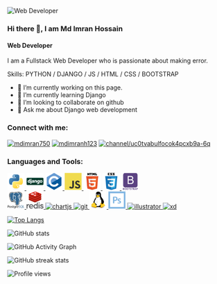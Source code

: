 ![Web Developer](https://scontent.fdac129-1.fna.fbcdn.net/v/t1.6435-9/76908107_991477401190601_4733420621550059520_n.jpg?_nc_cat=101&ccb=1-5&_nc_sid=e3f864&_nc_ohc=rNiHj9cyVdkAX8hANnX&_nc_ht=scontent.fdac129-1.fna&oh=0ddc9f69093296302aee0f56507f75a9&oe=61B0E34E)

### Hi there 👋, I am Md Imran Hossain
#### Web Developer

I am a Fullstack Web Developer who is passionate about making error.

Skills: PYTHON / DJANGO / JS / HTML / CSS / BOOTSTRAP

- 🔭 I’m currently working on this page. 
- 🌱 I’m currently learning Django 
- 👯 I’m looking to collaborate on github 
- 💬 Ask me about Django web development 

<h3 align="left">Connect with me:</h3>
<p align="left">
<a href="https://twitter.com/mdimran750" target="blank"><img align="center" src="https://raw.githubusercontent.com/rahuldkjain/github-profile-readme-generator/master/src/images/icons/Social/twitter.svg" alt="mdimran750" height="30" width="40" /></a>
<a href="https://fb.com/mdimranh123" target="blank"><img align="center" src="https://raw.githubusercontent.com/rahuldkjain/github-profile-readme-generator/master/src/images/icons/Social/facebook.svg" alt="mdimranh123" height="30" width="40" /></a>
<a href="https://www.youtube.com/c/channel/uc0tvabulfocok4pcxb9a-6q" target="blank"><img align="center" src="https://raw.githubusercontent.com/rahuldkjain/github-profile-readme-generator/master/src/images/icons/Social/youtube.svg" alt="channel/uc0tvabulfocok4pcxb9a-6q" height="30" width="40" /></a>
</p>

<h3 align="left">Languages and Tools:</h3>
<p align="left">
<a href="https://www.python.org" target="_blank"> <img src="https://raw.githubusercontent.com/devicons/devicon/master/icons/python/python-original.svg" alt="python" width="40" height="40"/> </a>
<a href="https://www.djangoproject.com/" target="_blank"> <img src="https://raw.githubusercontent.com/devicons/devicon/master/icons/django/django-original.svg" alt="django" width="40" height="40"/> </a>
</a> <a href="https://www.cprogramming.com/" target="_blank"> <img src="https://raw.githubusercontent.com/devicons/devicon/master/icons/c/c-original.svg" alt="c" width="40" height="40"/>
<a href="https://developer.mozilla.org/en-US/docs/Web/JavaScript" target="_blank"> <img src="https://raw.githubusercontent.com/devicons/devicon/master/icons/javascript/javascript-original.svg" alt="javascript" width="40" height="40"/> </a>
<a href="https://www.w3.org/html/" target="_blank"> <img src="https://raw.githubusercontent.com/devicons/devicon/master/icons/html5/html5-original-wordmark.svg" alt="html5" width="40" height="40"/> </a>
<a href="https://www.w3schools.com/css/" target="_blank"> <img src="https://raw.githubusercontent.com/devicons/devicon/master/icons/css3/css3-original-wordmark.svg" alt="css3" width="40" height="40"/> </a>
<img src="https://raw.githubusercontent.com/devicons/devicon/master/icons/bootstrap/bootstrap-plain-wordmark.svg" alt="bootstrap" width="40" height="40"/> </a>
</br>
<a href="https://www.postgresql.org" target="_blank"> <img src="https://raw.githubusercontent.com/devicons/devicon/master/icons/postgresql/postgresql-original-wordmark.svg" alt="postgresql" width="40" height="40"/> </a>
<a href="https://redis.io" target="_blank"> <img src="https://raw.githubusercontent.com/devicons/devicon/master/icons/redis/redis-original-wordmark.svg" alt="redis" width="40" height="40"/> </a>
</a> <a href="https://www.chartjs.org" target="_blank"> <img src="https://www.chartjs.org/media/logo-title.svg" alt="chartjs" width="40" height="40"/> </a>
<a href="https://git-scm.com/" target="_blank"> <img src="https://www.vectorlogo.zone/logos/git-scm/git-scm-icon.svg" alt="git" width="40" height="40"/> </a>
<a href="https://www.linux.org/" target="_blank"> <img src="https://raw.githubusercontent.com/devicons/devicon/master/icons/linux/linux-original.svg" alt="linux" width="40" height="40"/> </a>
<a href="https://www.photoshop.com/en" target="_blank"> <img src="https://raw.githubusercontent.com/devicons/devicon/master/icons/photoshop/photoshop-line.svg" alt="photoshop" width="40" height="40"/> </a>
<a href="https://www.adobe.com/in/products/illustrator.html" target="_blank"> <img src="https://www.vectorlogo.zone/logos/adobe_illustrator/adobe_illustrator-icon.svg" alt="illustrator" width="40" height="40"/> </a>
<a href="https://www.adobe.com/products/xd.html" target="_blank"> <img src="https://cdn.worldvectorlogo.com/logos/adobe-xd.svg" alt="xd" width="40" height="40"/> </a> </p>

[![Top Langs](https://github-readme-stats.vercel.app/api/top-langs/?username=mdimranh)](https://github.com/anuraghazra/github-readme-stats)

![GitHub stats](https://github-readme-stats.vercel.app/api?username=mdimranh&show_icons=true&count_private=true)  

![GitHub Activity Graph](https://activity-graph.herokuapp.com/graph?username=mdimranh)  

<!-- ![GitHub metrics](https://metrics.lecoq.io/mdimranh)   -->

![GitHub streak stats](https://github-readme-streak-stats.herokuapp.com/?user=mdimranh)  

![Profile views](https://gpvc.arturio.dev/mdimranh)  
